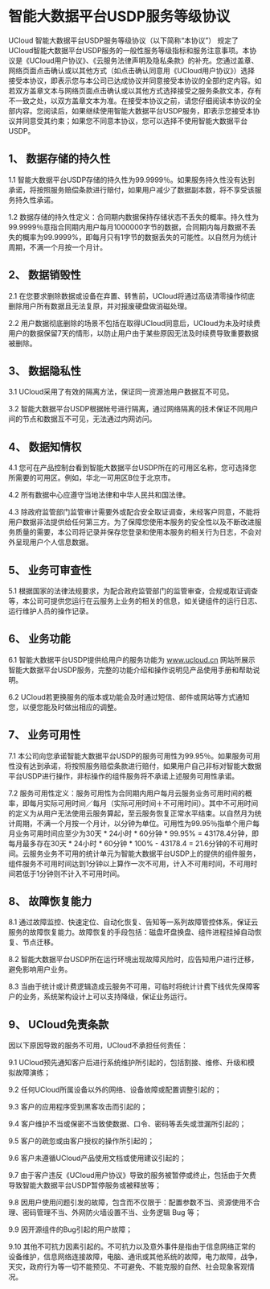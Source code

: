 

# 智能大数据平台USDP服务等级协议

UCloud 智能大数据平台USDP服务等级协议（以下简称“本协议”） 规定了UCloud智能大数据平台USDP服务的一般性服务等级指标和服务注意事项。本协议是《UCloud用户协议》、《云服务法律声明及隐私条款》的补充。您通过盖章、网络页面点击确认或以其他方式（如点击确认同意用《UCloud用户协议》）选择接受本协议，即表示您与本公司已达成协议并同意接受本协议的全部约定内容。如若双方盖章文本与网络页面点击确认或以其他方式选择接受之服务条款文本，存有不一致之处，以双方盖章文本为准。在接受本协议之前，请您仔细阅读本协议的全部内容。您阅读后，如果继续使用智能大数据平台USDP服务，即表示您接受本协议并同意受其约束；如果您不同意本协议，您可以选择不使用智能大数据平台USDP。

## 1、	数据存储的持久性

1.1 智能大数据平台USDP存储的持久性为99.9999％。如果服务持久性没有达到承诺，将按照服务赔偿条款进行赔付，如果用户减少了数据副本数，将不享受该服务持久性承诺。

1.2 数据存储的持久性定义：合同期内数据保持存储状态不丢失的概率。持久性为99.9999％意指合同期内用户每月1000000字节的数据，合同期内每月数据不丢失的概率为99.9999%，即每月只有1字节的数据丢失的可能性。以自然月为统计周期，不满一个月按一个月计。

## 2、	数据销毁性

2.1 在您要求删除数据或设备在弃置、转售前，UCloud将通过高级清零操作彻底删除用户所有数据且无法复原，并对报废硬盘做消磁处理。

2.2 用户数据彻底删除的场景不包括在取得UCloud同意后，UCloud为未及时续费用户的数据保留7天的情形，以防止用户由于某些原因无法及时续费导致重要数据被删除。

## 3、	数据隐私性

3.1 UCloud采用了有效的隔离方法，保证同一资源池用户数据互不可见。

3.2 智能大数据平台USDP根据帐号进行隔离，通过网络隔离的技术保证不同用户间的节点和数据互不可见，无法通过内网访问。

## 4、	数据知情权

4.1 您可在产品控制台看到智能大数据平台USDP所在的可用区名称，您可选择您所需要的可用区。例如，华北一可用区B位于北京市。

4.2 所有数据中心应遵守当地法律和中华人民共和国法律。

4.3 除政府监管部门监管审计需要外或配合安全取证调查，未经客户同意，不能将用户数据非法提供给任何第三方。为了保障您使用本服务的安全性以及不断改进服务质量的需要，本公司将记录并保存您登录和使用本服务的相关行为日志，不会对外呈现用户个人信息数据。

## 5、	业务可审查性

5.1 根据国家的法律法规要求，为配合政府监管部门的监管审查，合规或取证调查等，本公司可提供您运行在云服务上业务的相关的信息，如关键组件的运行日志、运行维护人员的操作记录。

## 6、	业务功能

6.1 智能大数据平台USDP提供给用户的服务功能为 www.ucloud.cn 网站所展示智能大数据平台USDP服务，完整的功能介绍和操作说明见产品使用手册和帮助说明。

6.2 UCloud若更换服务的版本或功能会及时通过短信、邮件或网站等方式通知您，以便您能及时做出相应的调整。

## 7、	业务可用性

7.1 本公司向您承诺智能大数据平台USDP的服务可用性为99.95％。如果服务可用性没有达到承诺，将按照服务赔偿条款进行赔付，如果用户自己非标对智能大数据平台USDP进行操作，非标操作的组件服务将不承诺上述服务可用性承诺。

7.2 服务可用性定义：服务可用性为合同期内用户每月云服务业务可用时间的概率，即每月实际可用时间／每月（实际可用时间＋不可用时间）。其中不可用时间的定义为从用户无法使用云服务算起，至云服务恢复正常水平结束。以自然月为统计周期，不满一个月按一个月计，以分钟为单位。可用性为99.95％指单个用户每月业务可用时间应至少为30天 * 24小时 * 60分钟 * 99.95% = 43178.4分钟，即每月最多存在30天 * 24小时 * 60分钟 * 100% - 43178.4 = 21.6分钟的不可用时间。云服务业务不可用的统计单元为智能大数据平台USDP上的提供的组件服务，组件服务不可用时间达到1分钟以上算作一次不可用，计入不可用时间，不可用时间若低于1分钟则不计入不可用时间。

## 8、	故障恢复能力

8.1 通过故障监控、快速定位、自动化恢复、告知等一系列故障管控体系，保证云服务的故障恢复能力。故障恢复的手段包括：磁盘坏盘换盘、组件进程挂掉自动恢复、节点迁移。

8.2 智能大数据平台USDP所在运行环境出现故障风险时，应告知用户进行迁移，避免影响用户业务。

8.3 当由于统计或计费逻辑造成云服务不可用，可临时将统计计费下线优先保障客户的业务，系统架构设计上可以支持降级，保证业务运行。

## 9、	UCloud免责条款

因以下原因导致的服务不可用，UCloud不承担任何责任：

9.1 UCloud预先通知客户后进行系统维护所引起的，包括割接、维修、升级和模拟故障演练；

9.2 任何UCloud所属设备以外的网络、设备故障或配置调整引起的；

9.3 客户的应用程序受到黑客攻击而引起的；

9.4 客户维护不当或保密不当致使数据、口令、密码等丢失或泄漏所引起的；

9.5 客户的疏忽或由客户授权的操作所引起的；

9.6 客户未遵循UCloud产品使用文档或使用建议引起的；

9.7 由于客户违反《UCloud用户协议》导致的服务被暂停或终止，包括由于欠费导致智能大数据平台USDP暂停服务或被释放等；

9.8 因用户使用问题引发的故障，包含而不仅限于：配置参数不当、资源使用不合理、密码管理不当、外网防火墙设置不当、业务逻辑 Bug 等；

9.9 因开源组件的Bug引起的用户故障；

9.10 其他不可抗力因素引起的。不可抗力以及意外事件是指由于信息网络正常的设备维护，信息网络连接故障，电脑、通讯或其他系统的故障，电力故障，战争，天灾，政府行为等一切不能预见、不可避免、不能克服的自然、社会现象客观情况。
